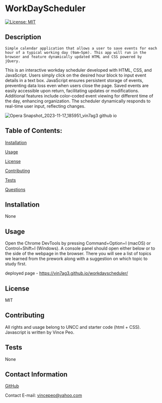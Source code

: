 
# WorkDayScheduler
[![License: MIT](https://img.shields.io/badge/License-MIT-yellow.svg)](https://opensource.org/licenses/MIT)

## Description
```
Simple calendar application that allows a user to save events for each hour of a typical working day (9am–5pm). This app will run in the browser and feature dynamically updated HTML and CSS powered by jQuery.
```
This is an interactive workday scheduler developed with HTML, CSS, and JavaScript. Users simply click on the desired hour block to input event details in a text box. JavaScript ensures persistent storage of events, preventing data loss even when users close the page. Saved events are easily accessible upon return, facilitating updates or modifications. Additional features include color-coded event viewing for different time of the day, enhancing organization. The scheduler dynamically responds to real-time user input, reflecting changes. 

![Opera Snapshot_2023-11-17_185951_vin7ag3 github io](https://github.com/Vin7ag3/workdayscheduler/assets/48032663/0876dc7a-7b25-4d54-ab34-ec42dc39ac2b)

## Table of Contents:

[Installation](#installation)

[Usage](#usage)

[License](#license)

[Contributing](#contributing)

[Tests](#tests)

[Questions](#contact-information)

## Installation

None

## Usage

Open the Chrome DevTools by pressing Command+Option+I (macOS) or Control+Shift+I (Windows). A console panel should open either below or to the side of the webpage in the browser. There you will see a list of topics we learned from the prework along with a suggestion on which topic to study first.

deployed page - https://vin7ag3.github.io/workdayscheduler/

## License

MIT

## Contributing

All rights and usage belong to UNCC and starter code (html + CSS). Javascript is written by Vince Peo. 

## Tests

None

## Contact Information

[GitHub](https://github.com/Vin7ag3)

Contact E-mail: vincepeo@yahoo.com
